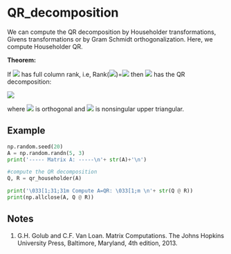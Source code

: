 # QR_decomposition
We can compute the QR decomposition by Householder transformations, Givens transformations or by Gram Schmidt orthogonalization.
Here, we compute Householder QR.

**Theorem:**

If <img src="https://render.githubusercontent.com/render/math?math=A \in \mathbb{R}^{m \times n}"> has full column rank, i.e, Rank(<img src="https://render.githubusercontent.com/render/math?math=A">)=<img src="https://render.githubusercontent.com/render/math?math=n"> then <img src="https://render.githubusercontent.com/render/math?math=A"> has the QR decomposition:

<img src="https://render.githubusercontent.com/render/math?math=A = Q \begin{bmatrix}R \\0 \end{bmatrix} = Q_1 R">

where <img src="https://render.githubusercontent.com/render/math?math=Q=[Q_1, Q_2] \in \mathbb{R}^{m \times m}"> is orthogonal and <img src="https://render.githubusercontent.com/render/math?math=R \in \mathbb{R}^{n \times n}"> is nonsingular upper triangular.

## Example
```python
np.random.seed(20)
A = np.random.randn(5, 3)
print('----- Matrix A: -----\n'+ str(A)+'\n')

#compute the QR decomposition
Q, R = qr_householder(A)

print('\033[1;31;31m Compute A=QR: \033[1;m \n'+ str(Q @ R))
print(np.allclose(A, Q @ R))
```

## Notes
1. G.H. Golub and C.F. Van Loan. Matrix Computations. The Johns Hopkins University Press, Baltimore, Maryland, 4th edition, 2013.
